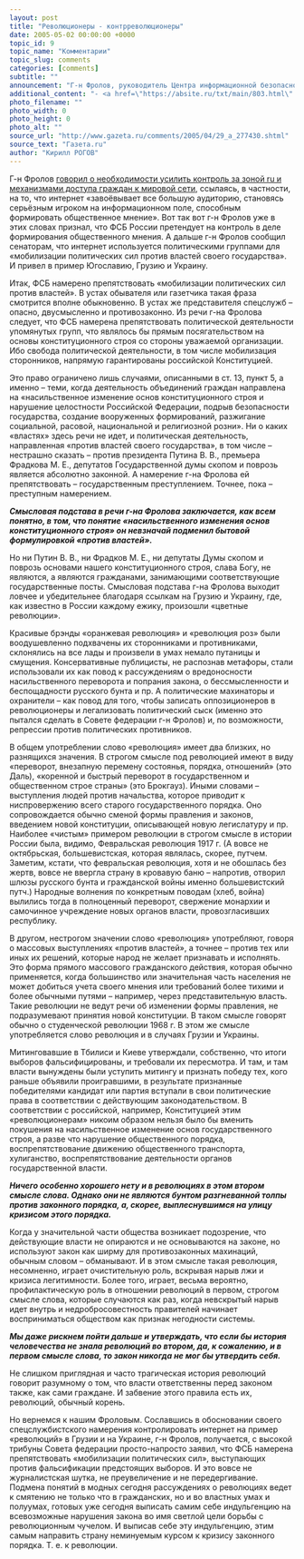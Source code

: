 ```yaml
---
layout: post
title: "Революционеры - контрреволюционеры"
date: 2005-05-02 00:00:00 +0000
topic_id: 9
topic_name: "Комментарии"
topic_slug: comments
categories: [comments]
subtitle: ""
announcement: "Г-н Фролов, руководитель Центра информационной безопасности ФСБ, выступил на слушаниях в Совете федерации с серией решительно антиконституционных заявлений."
additional_content: "- <a href=\"https://absite.ru/txt/main/803.html\" target=\"_blank\">ФСБ хочет больше контроля над интернетом</a>"
photo_filename: ""
photo_width: 0
photo_height: 0
photo_alt: ""
source_url: "http://www.gazeta.ru/comments/2005/04/29_a_277430.shtml"
source_text: "Газета.ru"
author: "Кирилл РОГОВ"
---
```

Г-н Фролов <a href="https://absite.ru/txt/main/803.html" target="_blank">говорил о необходимости усилить контроль за зоной ru и механизмами доступа граждан к мировой сети</a>, ссылаясь, в частности, на то, что интернет «завоёвывает все большую аудиторию, становясь серьёзным игроком на информационном поле, способным формировать общественное мнение». Вот так вот г-н Фролов уже в этих словах признал, что ФСБ России претендует на контроль в деле формирования общественного мнения. А дальше г-н Фролов сообщил сенаторам, что интернет используется политическими группами для «мобилизации политических сил против властей своего государства». И привел в пример Югославию, Грузию и Украину.

Итак, ФСБ намерено препятствовать «мобилизации политических сил против властей». В устах обывателя или газетчика такая фраза смотрится вполне обыкновенно. В устах же представителя спецслужб – опасно, двусмысленно и противозаконно. Из речи г-на Фролова следует, что ФСБ намерена препятствовать политической деятельности упомянутых групп, что являлось бы прямым посягательством на основы конституционного строя со стороны уважаемой организации. Ибо свобода политической деятельности, в том числе мобилизация сторонников, напрямую гарантированы российской Конституцией.

Это право ограничено лишь случаями, описанными в ст. 13, пункт 5, а именно – теми, когда деятельность объединений граждан направлена на «насильственное изменение основ конституционного строя и нарушение целостности Российской Федерации, подрыв безопасности государства, создание вооруженных формирований, разжигание социальной, расовой, национальной и религиозной розни». Ни о каких «властях» здесь речи не идет, и политическая деятельность, направленная «против властей своего государства», в том числе – нестрашно сказать – против президента Путина В. В., премьера Фрадкова М. Е., депутатов Государственной думы скопом и поврозь является абсолютно законной. А намерение г-на Фролова ей препятствовать – государственным преступлением. Точнее, пока – преступным намерением.

<strong><em>Смысловая подстава в речи г-на Фролова заключается, как всем понятно, в том, что понятие «насильственного изменения основ конституционного строя» он невзначай подменил бытовой формулировкой «против властей».</em></strong>

Но ни Путин В. В., ни Фрадков М. Е., ни депутаты Думы скопом и поврозь основами нашего конституционного строя, слава Богу, не являются, а являются гражданами, занимающими соответствующие государственные посты. Смысловая подстава г-на Фролова выходит ловчее и убедительнее благодаря ссылкам на Грузию и Украину, где, как известно в России каждому ежику, произошли «цветные революции».

Красивые брэнды «оранжевая революция» и «революция роз» были воодушевленно подхвачены их сторонниками и противниками, склонялись на все лады и произвели в умах немало путаницы и смущения. Консервативные публицисты, не распознав метафоры, стали использовали их как повод к рассуждениям о вредоносности насильственного переворота и попрания закона, о бессмысленности и беспощадности русского бунта и пр. А политические махинаторы и охранители – как повод для того, чтобы записать оппозиционеров в революционеры и легализовать политический сыск (именно это пытался сделать в Совете федерации г-н Фролов) и, по возможности, репрессии против политических противников.

В общем употреблении слово «революция» имеет два близких, но разнящихся значения. В строгом смысле под революцией имеют в виду «переворот, внезапную перемену состоянья, порядка, отношений» (это Даль), «коренной и быстрый переворот в государственном и общественном строе страны» (это Брокгауз). Иными словами – выступления людей против начальства, которое приводит к ниспровержению всего старого государственного порядка. Оно сопровождается обычно сменой формы правления и законов, введением новой конституции, описывающей новую легислатуру и пр. Наиболее «чистым» примером революции в строгом смысле в истории России была, видимо, Февральская революция 1917 г. (А вовсе не октябрьская, большевистская, которая являлась, скорее, путчем. Заметим, кстати, что февральская революция, хотя и не обошлась без жертв, вовсе не ввергла страну в кровавую баню – напротив, отворил шлюзы русского бунта и гражданской войны именно большевистский путч.) Народные волнения по конкретным поводам (хлеб, война) вылились тогда в полноценный переворот, свержение монархии и самочинное учреждение новых органов власти, провозгласивших республику.

В другом, нестрогом значении слово «революция» употребляют, говоря о массовых выступлениях «против властей», а точнее – против тех или иных их решений, которые народ не желает признавать и исполнять. Это форма прямого массового гражданского действия, которая обычно применяется, когда большинство или значительная часть населения не может добиться учета своего мнения или требований более тихими и более обычными путями – например, через представительную власть. Такие революции не ведут речи об изменении формы правления, не подразумевают принятия новой конституции. В таком смысле говорят обычно о студенческой революции 1968 г. В этом же смысле употребляется слово революция и в случаях Грузии и Украины.

Митинговавшие в Тбилиси и Киеве утверждали, собственно, что итоги выборов фальсифицированы, и требовали их пересмотра. И там, и там власти вынуждены были уступить митингу и признать победу тех, кого раньше объявили проигравшими, в результате признанные победителями кандидат или партия вступали в свои политические права в соответствии с действующим законодательством. В соответствии с российской, например, Конституцией этим «революционерам» никоим образом нельзя было бы вменить покушения на насильственное изменение основ государственного строя, а разве что нарушение общественного порядка, воспрепятствование движению общественного транспорта, хулиганство, воспрепятствование деятельности органов государственной власти.

<strong><em>Ничего особенно хорошего нету и в революциях в этом втором смысле слова. Однако они не являются бунтом разгневанной толпы против законного порядка, а, скорее, выплеснувшимся на улицу кризисом этого порядка.</em></strong>

Когда у значительной части общества возникает подозрение, что действующие власти не опираются и не основываются на законе, но используют закон как ширму для противозаконных махинаций, обычным словом – обманывают. И в этом смысле такая революция, несомненно, играет очистительную роль, вскрывая нарыв лжи и кризиса легитимности. Более того, играет, весьма вероятно, профилактическую роль в отношении революций в первом, строгом смысле слова, которые случаются как раз, когда невскрытый нарыв идет внутрь и недробросовестность правителей начинает восприниматься обществом как признак негодности системы.

<strong><em>Мы даже рискнем пойти дальше и утверждать, что если бы история человечества не знала революций во втором, да, к сожалению, и в первом смысле слова, то закон никогда не мог бы утвердить себя.</em></strong>

Не слишком приглядная и часто трагическая история революций говорит разумному о том, что власти ответственны перед законом также, как сами граждане. И забвение этого правила есть их, революций, обычный корень.

Но вернемся к нашим Фроловым. Сославшись в обосновании своего спецслужбистского намерения контролировать интернет на пример «революций» в Грузии и на Украине, г-н Фролов, получается, с высокой трибуны Совета федерации просто-напросто заявил, что ФСБ намерена препятствовать «мобилизации политических сил», выступающих против фальсификации предстоящих выборов. И это вовсе не журналистская шутка, не преувеличение и не передергивание. Подмена понятий в модных сегодня рассуждениях о революциях ведет к смятению не только что в гражданских, но и во властных умах и полуумах, готовых уже сегодня выписать самим себе индульгенцию на всевозможные нарушения закона во имя светлой цели борьбы с революционным чучелом. И выписав себе эту индульгенцию, этим самым направить страну неминуемым курсом к кризису законного порядка. Т. е. к революции.
